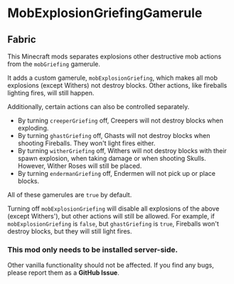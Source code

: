 # MobExplosionGriefingGamerule

## Fabric

This Minecraft mods separates explosions other destructive mob actions from the `mobGriefing` gamerule.

It adds a custom gamerule, `mobExplosionGriefing`, which makes all mob explosions (except Withers) not destroy blocks. Other actions, like fireballs lighting fires, will still happen.

Additionally, certain actions can also be controlled separately.
 - By turning `creeperGriefing` off, Creepers will not destroy blocks when exploding.
 - By turning `ghastGriefing` off, Ghasts will not destroy blocks when shooting Fireballs. They won't light fires either.
 - By turning `witherGriefing` off, Withers will not destroy blocks with their spawn explosion, when taking damage or when shooting Skulls. However, Wither Roses will still be placed.
 - By turning `endermanGriefing` off, Endermen will not pick up or place blocks.

All of these gamerules are `true` by default.

Turning off `mobExplosionGriefing` will disable all explosions of the above (except Withers'), but other actions will still be allowed. For example, if `mobExplosionGriefing` is `false`, but `ghastGriefing` is `true`, Fireballs won't destroy blocks, but they will still light fires.

### This mod only needs to be installed server-side.

Other vanilla functionality should not be affected. If you find any bugs, please report them as a **GitHub Issue**.
